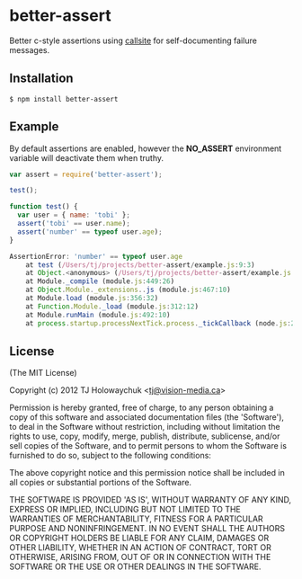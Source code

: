 
# better-assert

  Better c-style assertions using [callsite](https://github.com/visionmedia/callsite) for
  self-documenting failure messages.

## Installation

    $ npm install better-assert

## Example

 By default assertions are enabled, however the __NO_ASSERT__ environment variable 
 will deactivate them when truthy.

```js
var assert = require('better-assert');

test();

function test() {
  var user = { name: 'tobi' };
  assert('tobi' == user.name);
  assert('number' == typeof user.age);
}

AssertionError: 'number' == typeof user.age
    at test (/Users/tj/projects/better-assert/example.js:9:3)
    at Object.<anonymous> (/Users/tj/projects/better-assert/example.js:4:1)
    at Module._compile (module.js:449:26)
    at Object.Module._extensions..js (module.js:467:10)
    at Module.load (module.js:356:32)
    at Function.Module._load (module.js:312:12)
    at Module.runMain (module.js:492:10)
    at process.startup.processNextTick.process._tickCallback (node.js:244:9)
```

## License 

(The MIT License)

Copyright (c) 2012 TJ Holowaychuk &lt;tj@vision-media.ca&gt;

Permission is hereby granted, free of charge, to any person obtaining
a copy of this software and associated documentation files (the
'Software'), to deal in the Software without restriction, including
without limitation the rights to use, copy, modify, merge, publish,
distribute, sublicense, and/or sell copies of the Software, and to
permit persons to whom the Software is furnished to do so, subject to
the following conditions:

The above copyright notice and this permission notice shall be
included in all copies or substantial portions of the Software.

THE SOFTWARE IS PROVIDED 'AS IS', WITHOUT WARRANTY OF ANY KIND,
EXPRESS OR IMPLIED, INCLUDING BUT NOT LIMITED TO THE WARRANTIES OF
MERCHANTABILITY, FITNESS FOR A PARTICULAR PURPOSE AND NONINFRINGEMENT.
IN NO EVENT SHALL THE AUTHORS OR COPYRIGHT HOLDERS BE LIABLE FOR ANY
CLAIM, DAMAGES OR OTHER LIABILITY, WHETHER IN AN ACTION OF CONTRACT,
TORT OR OTHERWISE, ARISING FROM, OUT OF OR IN CONNECTION WITH THE
SOFTWARE OR THE USE OR OTHER DEALINGS IN THE SOFTWARE.